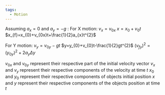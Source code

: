 ```yaml
---
tags:
  - Motion
---
```

Assuming $a_{x}=0$ and $a_{y}=-g$ :
For X motion:
$v_{x}=v_{0x}$
$x=x_{0}+v_{0}t$ 
$x_{f}=x_{0}+v_{0x}t+\frac{1}{2}a_{x}t^{2}$ 

For Y motion:
$v_{y}=v_{0y}-gt$
$y=y_{0}+v_{0}t-\frac{1}{2}gt^{2}$ 
$(v_{fy})^{2}=(y_{0y})^{2}+2a_{y}\Delta{y}$ 

$v_{0x}$ and $v_{0y}$ represent their respective part of the initial velocity vector
$v_{x}$ and $v_{y}$ represent their respective components of the velocity at time $t$ 
$x_{0}$ and $y_{0}$ represent their respective components of objects initial position
$x$ and $y$ represent their respective components of the objects position at time $t$



